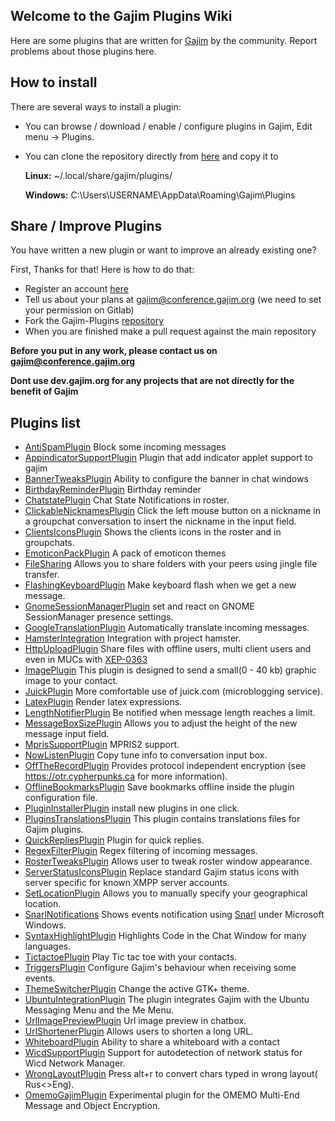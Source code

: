 ## Welcome to the Gajim Plugins Wiki
                
Here are some plugins that are written for <a href="https://gajim.org">Gajim</a> by the community. Report problems about those plugins here.


## How to install

There are several ways to install a plugin:

 - You can  browse / download / enable / configure plugins in Gajim, Edit menu -> Plugins.
 - You can clone the repository directly from [here](https://dev.gajim.org/gajim/gajim-plugins) and copy it to 

    **Linux:** ~/.local/share/gajim/plugins/

    **Windows:** C:\Users\USERNAME\AppData\Roaming\Gajim\Plugins




## Share / Improve Plugins

You have written a new plugin or want to improve an already existing one? 

First, Thanks for that! Here is how to do that:

- Register an account [here](https://dev.gajim.org/users/sign_in)
- Tell us about your plans at gajim@conference.gajim.org (we need to set your permission on Gitlab)
- Fork the Gajim-Plugins [repository](https://dev.gajim.org/gajim/gajim-plugins)
- When you are finished make a pull request against the main repository

**Before you put in any work, please contact us on gajim@conference.gajim.org**

**Dont use dev.gajim.org for any projects that are not directly for the benefit of Gajim**

## Plugins list
 * [AntiSpamPlugin](https://dev.gajim.org/gajim/gajim-plugins/wikis/AntiSpamPlugin) Block some incoming messages
 * [AppindicatorSupportPlugin](https://dev.gajim.org/gajim/gajim-plugins/wikis/AppindicatorSupportPlugin) Plugin that add indicator applet support to gajim
 * [BannerTweaksPlugin](https://dev.gajim.org/gajim/gajim-plugins/wikis/BannerTweaksPlugin) Ability to configure the banner in chat windows
 * [BirthdayReminderPlugin](https://dev.gajim.org/gajim/gajim-plugins/wikis/BirthdayReminderPlugin) Birthday reminder
 * [ChatstatePlugin](https://dev.gajim.org/gajim/gajim-plugins/wikis/ChatstatePlugin) Chat State Notifications in roster.
 * [ClickableNicknamesPlugin](https://dev.gajim.org/gajim/gajim-plugins/wikis/ClickableNicknamesPlugin) Click the left mouse button on a nickname in a groupchat conversation to insert the nickname in the input field.
 * [ClientsIconsPlugin](https://dev.gajim.org/gajim/gajim-plugins/wikis/ClientsIconsPlugin) Shows the clients icons in the roster  and in groupchats.
 * [EmoticonPackPlugin](https://dev.gajim.org/gajim/gajim-plugins/wikis/EmoticonPackPlugin) A pack of emoticon themes
 * [FileSharing](https://dev.gajim.org/gajim/gajim-plugins/wikis/FileSharing) Allows you to share folders with your peers using jingle file transfer.
 * [FlashingKeyboardPlugin](https://dev.gajim.org/gajim/gajim-plugins/wikis/FlashingKeyboardPlugin) Make keyboard flash when we get a new message.
 * [GnomeSessionManagerPlugin](https://dev.gajim.org/gajim/gajim-plugins/wikis/GnomeSessionManagerPlugin) set and react on GNOME SessionManager presence settings.
 * [GoogleTranslationPlugin](https://dev.gajim.org/gajim/gajim-plugins/wikis/GoogleTranslationPlugin) Automatically translate incoming messages.
 * [HamsterIntegration](https://dev.gajim.org/gajim/gajim-plugins/wikis/HamsterIntegration) Integration with project hamster.
 * [HttpUploadPlugin](https://dev.gajim.org/gajim/gajim-plugins/wikis/HttpUploadPlugin) Share files with offline users, multi client users and even in MUCs with [XEP-0363](http://xmpp.org/extensions/xep-0363.html)
 * [ImagePlugin](https://dev.gajim.org/gajim/gajim-plugins/wikis/ImagePlugin) This plugin is designed to send a small(0 - 40 kb) graphic image to your contact.
 * [JuickPlugin](https://dev.gajim.org/gajim/gajim-plugins/wikis/JuickPlugin) More comfortable use of juick.com (microblogging service).
 * [LatexPlugin](https://dev.gajim.org/gajim/gajim-plugins/wikis/LatexPlugin) Render latex expressions.
 * [LengthNotifierPlugin](https://dev.gajim.org/gajim/gajim-plugins/wikis/LengthNotifierPlugin) Be notified when message length reaches a limit.
 * [MessageBoxSizePlugin](https://dev.gajim.org/gajim/gajim-plugins/wikis/MessageBoxSizePlugin) Allows you to adjust the height of the new message input field.
 * [MprisSupportPlugin](https://dev.gajim.org/gajim/gajim-plugins/wikis/MprisSupportPlugin) MPRIS2 support.
 * [NowListenPlugin](https://dev.gajim.org/gajim/gajim-plugins/wikis/NowListenPlugin) Copy tune info to conversation input box.
 * [OffTheRecordPlugin](https://dev.gajim.org/gajim/gajim-plugins/wikis/OffTheRecordPlugin) Provides protocol independent encryption (see https://otr.cypherpunks.ca for more information).
 * [OfflineBookmarksPlugin](https://dev.gajim.org/gajim/gajim-plugins/wikis/OfflineBookmarksPlugin) Save bookmarks offline inside the plugin configuration file.
 * [PluginInstallerPlugin](https://dev.gajim.org/gajim/gajim-plugins/wikis/PluginInstallerPlugin) install new plugins in one click.
 * [PluginsTranslationsPlugin](https://dev.gajim.org/gajim/gajim-plugins/wikis/PluginsTranslationsPlugin) This plugin contains translations files for Gajim plugins.
 * [QuickRepliesPlugin](https://dev.gajim.org/gajim/gajim-plugins/wikis/QuickRepliesPlugin) Plugin for quick replies.
 * [RegexFilterPlugin](https://dev.gajim.org/gajim/gajim-plugins/wikis/RegexFilterPlugin) Regex filtering of incoming messages.
 * [RosterTweaksPlugin](https://dev.gajim.org/gajim/gajim-plugins/wikis/RosterTweaksPlugin) Allows user to tweak roster window appearance.
 * [ServerStatusIconsPlugin](https://dev.gajim.org/gajim/gajim-plugins/wikis/ServerStatusIconsPlugin) Replace standard Gajim status icons with server specific for known XMPP server accounts.
 * [SetLocationPlugin](https://dev.gajim.org/gajim/gajim-plugins/wikis/SetLocationPlugin) Allows you to manually specify your geographical location.
 * [SnarlNotifications](https://dev.gajim.org/gajim/gajim-plugins/wikis/SnarlNotifications) Shows events notification using [Snarl](http://snarl.fullphat.net/) under Microsoft Windows.
 * [SyntaxHighlightPlugin](https://dev.gajim.org/gajim/gajim-plugins/wikis/syntaxhighlightplugin) Highlights Code in the Chat Window for many languages.
 * [TictactoePlugin](https://dev.gajim.org/gajim/gajim-plugins/wikis/TictactoePlugin) Play Tic tac toe with your contacts.
 * [TriggersPlugin](https://dev.gajim.org/gajim/gajim-plugins/wikis/TriggersPlugin) Configure Gajim's behaviour when receiving some events.
 * [ThemeSwitcherPlugin](https://dev.gajim.org/gajim/gajim-plugins/wikis/ThemeSwitcherPlugin) Change the active GTK+ theme.
 * [UbuntuIntegrationPlugin](https://dev.gajim.org/gajim/gajim-plugins/wikis/UbuntuIntegrationPlugin) The plugin integrates Gajim with the Ubuntu Messaging Menu and the Me Menu.
 * [UrlImagePreviewPlugin](https://dev.gajim.org/gajim/gajim-plugins/wikis/UrlImagePreviewPlugin) Url image preview in chatbox.
 * [UrlShortenerPlugin](https://dev.gajim.org/gajim/gajim-plugins/wikis/UrlShortenerPlugin) Allows users to shorten a long URL.
 * [WhiteboardPlugin](https://dev.gajim.org/gajim/gajim-plugins/wikis/WhiteboardPlugin) Ability to share a whiteboard with a contact
 * [WicdSupportPlugin](https://dev.gajim.org/gajim/gajim-plugins/wikis/WicdSupportPlugin) Support for autodetection of network status for Wicd Network Manager.
 * [WrongLayoutPlugin](https://dev.gajim.org/gajim/gajim-plugins/wikis/WrongLayoutPlugin) Press alt+r to convert chars typed in wrong layout( Rus<>Eng).
 * [OmemoGajimPlugin](https://dev.gajim.org/gajim/gajim-plugins/wikis/OmemoGajimPlugin) Experimental plugin for the OMEMO Multi-End Message and Object Encryption.